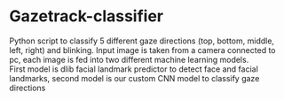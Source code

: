 # Gazetrack-classifier
Python script to classify 5 different gaze directions (top, bottom, middle, left, right) and blinking. Input image is taken from a camera connected to pc, each image is fed into two different machine learning models.  
First model is dlib facial landmark predictor to detect face and facial landmarks, second model is our custom CNN model to classify gaze directions
